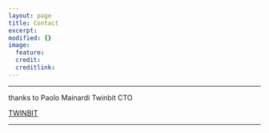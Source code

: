 ```yaml
---
layout: page
title: Contact
excerpt: 
modified: {} 
image:
  feature: 
  credit: 
  creditlink: 
---
```


---
thanks to Paolo Mainardi Twinbit CTO  
<div markdown="0"><a href="http://www.twinbit.it/" class="btn">TWINBIT</a></div>

---





